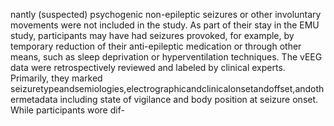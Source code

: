 nantly (suspected) psychogenic non-epileptic seizures or other involuntary movements were
not included in the study. As part of their stay in the EMU study, participants may have had
seizures provoked, for example, by temporary reduction of their anti-epileptic medication or
through other means, such as sleep deprivation or hyperventilation techniques. The vEEG
data were retrospectively reviewed and labeled by clinical experts. Primarily, they marked
seizuretypeandsemiologies,electrographicandclinicalonsetandoffset,andothermetadata
including state of vigilance and body position at seizure onset. While participants wore dif-